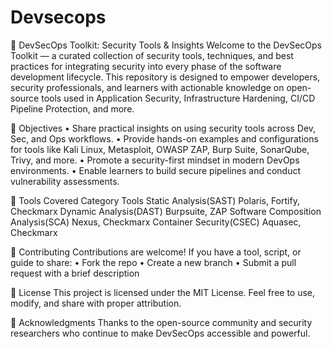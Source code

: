 # Devsecops 

🔐 DevSecOps Toolkit: Security Tools & Insights
Welcome to the DevSecOps Toolkit — a curated collection of security tools, techniques, and best practices for integrating security into every phase of the software development lifecycle.
This repository is designed to empower developers, security professionals, and learners with actionable knowledge on open-source tools used in Application Security, Infrastructure Hardening, CI/CD Pipeline Protection, and more.

📌 Objectives
• 	Share practical insights on using security tools across Dev, Sec, and Ops workflows.
• 	Provide hands-on examples and configurations for tools like Kali Linux, Metasploit, OWASP ZAP, Burp Suite, SonarQube, Trivy, and more.
• 	Promote a security-first mindset in modern DevOps environments.
• 	Enable learners to build secure pipelines and conduct vulnerability assessments.

🧰 Tools Covered
Category                                Tools
Static Analysis(SAST)                   Polaris, Fortify, Checkmarx
Dynamic Analysis(DAST)                  Burpsuite, ZAP
Software Composition Analysis(SCA)      Nexus, Checkmarx
Container Security(CSEC)                Aquasec, Checkmarx


🤝 Contributing
Contributions are welcome! If you have a tool, script, or guide to share:
• 	Fork the repo
• 	Create a new branch
• 	Submit a pull request with a brief description

📢 License
This project is licensed under the MIT License. Feel free to use, modify, and share with proper attribution.

🙌 Acknowledgments
Thanks to the open-source community and security researchers who continue to make DevSecOps accessible and powerful.

